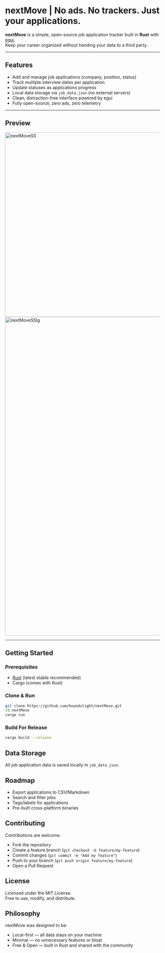 # nextMove | No ads. No trackers. Just your applications.

**nextMove** is a simple, open-source job application tracker built in **Rust** with [egui](https://github.com/emilk/egui).  
Keep your career organized without handing your data to a third party.

---

## Features
- Add and manage job applications (company, position, status)
- Track multiple interview dates per application
- Update statuses as applications progress
- Local data storage via `job_data.json` (no external servers)
- Clean, distraction-free interface powered by egui
- Fully open-source, zero ads, zero telemetry

---

## Preview
<img width="798" height="600" alt="nextMoveSS" src="https://github.com/user-attachments/assets/13e00fe3-e942-42fc-8bf7-f401ccd9df44" />


<img width="1920" height="1037" alt="nextMoveSSlg" src="https://github.com/user-attachments/assets/91c9ffcf-2cae-46cc-91f7-a6d8c6b68335" />

---

## Getting Started

### Prerequisites
- [Rust](https://www.rust-lang.org/) (latest stable recommended)
- Cargo (comes with Rust)

### Clone & Run
```bash
git clone https://github.com/houndslight/nextMove.git
cd nextMove
cargo run
```

### Build For Release
```bash
cargo build --release
```

## Data Storage

All job application data is saved locally in `job_data.json`.

## Roadmap

- Export applications to CSV/Markdown
- Search and filter jobs
- Tags/labels for applications
- Pre-built cross-platform binaries

## Contributing

Contributions are welcome.

- Fork the repository
- Create a feature branch (`git checkout -b feature/my-feature`)
- Commit changes (`git commit -m "Add my feature"`)
- Push to your branch (`git push origin feature/my-feature`)
- Open a Pull Request

## License

Licensed under the MIT License.  
Free to use, modify, and distribute.

## Philosophy

nextMove was designed to be:

- Local-first — all data stays on your machine
- Minimal — no unnecessary features or bloat
- Free & Open — built in Rust and shared with the community

